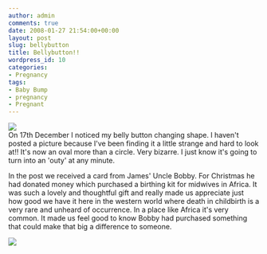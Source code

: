 ```yaml
---
author: admin
comments: true
date: 2008-01-27 21:54:00+00:00
layout: post
slug: bellybutton
title: Bellybutton!!
wordpress_id: 10
categories:
- Pregnancy
tags:
- Baby Bump
- pregnancy
- Pregnant
---
```


[![](http://bp2.blogger.com/_C-ub7-hXVgE/R5z_4Lv43vI/AAAAAAAAACg/S2qWjLZ86mM/s400/n506343024_272197_9244.jpg)](http://bp2.blogger.com/_C-ub7-hXVgE/R5z_4Lv43vI/AAAAAAAAACg/S2qWjLZ86mM/s1600-h/n506343024_272197_9244.jpg)  
On 17th December I noticed my belly button changing shape. I haven't posted a picture because I've been finding it a little strange and hard to look at!! It's now an oval more than a circle. Very bizarre. I just know it's going to turn into an 'outy' at any minute.  
  


In the post we received a card from James' Uncle Bobby. For Christmas he had donated money which purchased a birthing kit for midwives in Africa. It was such a lovely and thoughtful gift and really made us appreciate just how good we have it here in the western world where death in childbirth is a very rare and unheard of occurrence. In a place like Africa it's very common. It made us feel good to know Bobby had purchased something that could make that big a difference to someone.

![](https://blogger.googleusercontent.com/tracker/251139911615938991-3390389413866494407?l=www.outmumbered.com)
